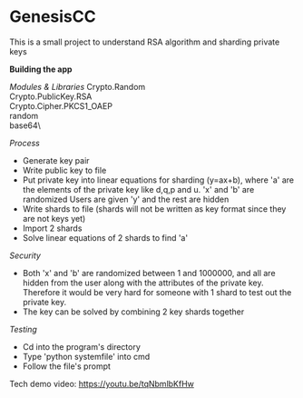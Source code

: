 # GenesisCC
This is a small project to understand RSA algorithm and sharding private keys 

**Building the app**

*Modules & Libraries*
Crypto.Random\
Crypto.PublicKey.RSA\
Crypto.Cipher.PKCS1_OAEP\
random\
base64\

*Process* 
- Generate key pair 
- Write public key to file 
- Put private key into linear equations for sharding (y=ax+b), where 'a' are the elements of the private key like d,q,p and u. 'x' and 'b' are randomized
Users are given 'y' and the rest are hidden 
- Write shards to file (shards will not be written as key format since they are not keys yet)
- Import 2 shards
- Solve linear equations of 2 shards to find 'a'

*Security* 
- Both 'x' and 'b' are randomized between 1 and 1000000, and all are hidden from the user along with the attributes of the private key. Therefore it would be very hard for someone with 1 shard to test out the private key.
- The key can be solved by combining 2 key shards together

*Testing*
- Cd into the program's directory 
- Type 'python systemfile' into cmd
- Follow the file's prompt 

Tech demo video: 
https://youtu.be/tqNbmlbKfHw
